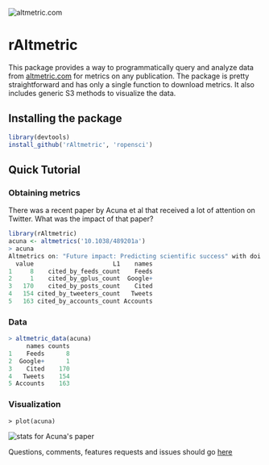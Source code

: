 ![altmetric.com](https://raw.github.com/ropensci/rAltmetric/master/altmetric_logo_title.png) 
# rAltmetric

This package provides a way to programmatically query and analyze data from [altmetric.com](http://altmetric.com) for metrics on any publication. The package is pretty straightforward and has only a single function to download metrics. It also includes generic S3 methods to visualize the data.

## Installing the package

```r
library(devtools)
install_github('rAltmetric', 'ropensci')
```

## Quick Tutorial

### Obtaining metrics
There was a recent paper by Acuna et al that received a lot of attention on Twitter. What was the impact of that paper?

```r
library(rAltmetric)
acuna <- altmetrics('10.1038/489201a')
> acuna
Altmetrics on: "Future impact: Predicting scientific success" with doi 10.1038/489201a (altmetric_id: 942310) published in Nature.
  value                      L1    names
1     8    cited_by_feeds_count    Feeds
2     1    cited_by_gplus_count  Google+
3   170    cited_by_posts_count    Cited
4   154 cited_by_tweeters_count   Tweets
5   163 cited_by_accounts_count Accounts
```


### Data

```r
> altmetric_data(acuna)
     names counts
1    Feeds      8
2  Google+      1
3    Cited    170
4   Tweets    154
5 Accounts    163
```

### Visualization

```
> plot(acuna)
```

![stats for Acuna's paper](https://raw.github.com/ropensci/rAltmetric/master/acuna.png)


Questions, comments, features requests and issues should go [here](https://github.com/ropensci/rAltmetric/issues/)